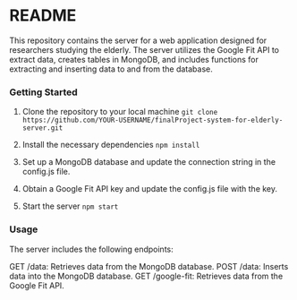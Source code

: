 # README

This repository contains the server for a web application designed for researchers studying the elderly. The server utilizes the Google Fit API to extract data, creates tables in MongoDB, and includes functions for extracting and inserting data to and from the database.


### Getting Started
1. Clone the repository to your local machine
`git clone https://github.com/YOUR-USERNAME/finalProject-system-for-elderly-server.git`

2. Install the necessary dependencies
`npm install`

3. Set up a MongoDB database and update the connection string in the config.js file.
4. Obtain a Google Fit API key and update the config.js file with the key.
5. Start the server
`npm start`


### Usage
The server includes the following endpoints:

GET /data: Retrieves data from the MongoDB database.
POST /data: Inserts data into the MongoDB database.
GET /google-fit: Retrieves data from the Google Fit API.

